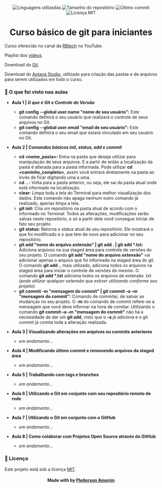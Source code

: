 <!-- Badges session -->
<p align="center">  
  <!-- languages -->
  <img src="https://img.shields.io/github/languages/count/pleiterson/cursobasicogit-git?style=social" alt="Linguagens utilizadas">
  <!-- repo size -->
  <img src="https://img.shields.io/github/repo-size/Pleiterson/cursobasicogit-git?style=social" alt="Tamanho do repositório">
  <!-- last commit -->
  <img src="https://img.shields.io/github/last-commit/Pleiterson/cursobasicogit-git?style=social" alt="Último commit">
  <!-- licence MIT -->
  <img src="https://img.shields.io/github/license/Pleiterson/cursobasicogit-git?style=social" alt="Licença MIT">
</p>


<!--About session-->
<h1 align="center">Curso básico de git para iniciantes </h1>


Curso oferecido no canal da [RBtech](https://www.youtube.com/channel/UCVEa_x1n5FwWrxH00MrDPzQ) no YouTube. 

Playlist dos [vídeos](https://www.youtube.com/playlist?list=PLInBAd9OZCzzHBJjLFZzRl6DgUmOeG3H0)

Download do [Git](https://git-scm.com/downloads).

Download do [Aptana Studio](https://github.com/aptana/studio3/releases), utilizado para criação das pastas e de arquivos para serem utilizados em todo o curso.

<h3>🚀 O que foi visto nas aulas</h3>

- <b>Aula 1 | <i>O que é Git e Controle de Versão</i></b>
  - <b>git config --global user.name "nome de seu usuário":</b> Este comando definirá o seu usuário que realizará o controle de seus arquivos no Git.
  - <b>git config --global user.email "email de seu usuário":</b> Este comando definirá o seu email que estará vinculado em seu usuário no Git.

- <b>Aula 2 | <i>Comandos básicos init, status, add e commit</i></b>
  - <b>cd <nome_pasta>:</b> Entra na pasta que deseja utilizar para manipulação de seus arquivos. E a partir de então a localização da pasta é alterada para a pasta informada. Pode utilizar <b>cd <caminho_completo></b>, assim você entrará diretamente na pasta ao invés de ficar digitando uma a uma.
  - <b>cd .. :</b> Volta para a pasta anterior, ou seja, ele sai da pasta atual onde está informado na localização.
  - <b>clear:</b> Limpa toda a tela do Terminal para melhor visualização dos dados. Este comando não apaga nenhum outro comando já realizado, apenas limpa a tela.
  - <b>git init:</b> Cria um repositório na pasta atual de acordo com o informado no Terminal. Todos as alterações, modificações serão salvas neste repositório, e só a partir dele você consegue iniciar de fato seu projeto.
  - <b>git status:</b> Retorna o status atual de seu repositório. Ele mostrará o que foi modificado e o que tem de novo para adicionar no seu repositório.
  - <b>git add "nome do arquivo.extensão" | git add . | git add *.txt:</b> Adiciona arquivos na sua staged área para controle de versões do seu projeto. O comando <b>git add "nome do arquivo.extensão"</b> vai adicionar apenas o arquivo que foi informado na staged área do git. O comando <b>git add .</b>, mais utilizado, adiciona todos os arquivos na staged área para iniciar o controle de versões do mesmo. O comando <b>git add *.txt</b> adiciona todos os arquivos de extensão .txt <i>(pode utilizar qualquer extensão que estiver utilizando conforme seu projeto).</i>
  - <b>git commit -m "mensagem do commit" | git commit –a –m "mensagem do commit":</b> Comando de commitar, de salvar as mudanças no seu projeto. O <b>-m</b> do comando de commit refere-se a mensagem que você deve informar na hora de comitar. Utilizando o comando <b>git commit –a –m "mensagem do commit"</b> não há a necessidade de dar um <b>git add</b>, visto que o <b>-a</b> já adiciona e o git commit já comita toda a alteração realizada.

- <b>Aula 3 | Visualizando alterações em arquivos ou commits anteriores</b>
  - <i>em andamento...</i>

- <b>Aula 4 | Modificando último commit e removendo arquivos da staged área</b>
  - <i>em andamento...</i>

- <b>Aula 5 | Trabalhando com tags e branches</b>
  - <i>em andamento...</i>

- <b>Aula 6 | Utilizando o Git em conjunto com seu repositório remoto de rede</b>
  - <i>em andamento...</i>

- <b>Aula 7 | Utilizando o Git em conjunto com o GitHub</b>
  - <i>em andamento...</i>

- <b>Aula 8 | Como colaborar com Projetos Open Source através do GitHub</b>
  - <i>em andamento...</i>


<!--License session-->
<h3>📝 Licença</h3>

Este projeto está sob a licença [MIT](./LICENSE).


<!--Bottom session-->
<h4 align=center>Made with by <a href="https://www.linkedin.com/in/pleiterson">Pleiterson Amorim</a></h4>